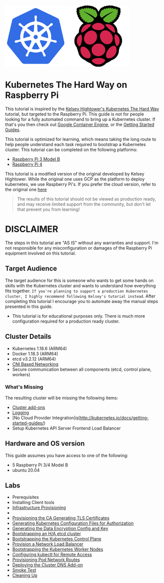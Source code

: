 ![Image of Yaktocat](kubernetes_logo.png) ![Image of Yaktocat](raspberry_pi_logo.png)

# Kubernetes The Hard Way on Raspberry Pi

This tutorial is inspired by the [Kelsey Hightower's Kubernetes The Hard Way](https://github.com/kelseyhightower/kubernetes-the-hard-way) tutorial, but targeted to the Raspberry Pi. This guide is not for people looking for a fully automated command to bring up a Kubernetes cluster. If that's you then check out [Google Container Engine](https://cloud.google.com/container-engine), or the [Getting Started Guides](http://kubernetes.io/docs/getting-started-guides/).

This tutorial is optimized for learning, which means taking the long route to help people understand each task required to bootstrap a Kubernetes cluster. This tutorial can be completed on the following platforms:

* [Raspberry Pi 3 Model B](https://www.raspberrypi.org/products/raspberry-pi-3-model-b/)
* [Raspberry Pi 4](https://www.raspberrypi.org/products/raspberry-pi-4-model-b/)

This tutorial is a modified version of the original developed by Kelsey Hightower. While the original one uses GCP as the platform to deploy kubernetes, we use Raspberry Pi's. If you prefer the cloud version, refer to the original one [here](https://github.com/kelseyhightower/kubernetes-the-hard-way)

> The results of this tutorial should not be viewed as production ready, and may receive limited support from the community, but don't let that prevent you from learning!

# DISCLAIMER
The steps in this tutorial are "AS IS" without any warranties and support.
I'm not responsible for any misconfiguration or damages of the Raspberry Pi equipment involved on this tutorial.



## Target Audience

The target audience for this is someone who wants to get some hands on skills with the Kubernetes cluster and wants to understand how everything fits together. `If you're planning to support a production Kubernetes cluster, I highly recommend following Kelsey's tutorial instead`. After completing this tutorial I encourage you to automate away the manual steps presented in this guide.

* This tutorial is for educational purposes only. There is much more configuration required for a production ready cluster.

## Cluster Details

* Kubernetes 1.18.6 (ARM64)
* Docker 1.18.3 (ARM64)
* etcd v3.2.12 (ARM64)
* [CNI Based Networking](https://github.com/containernetworking/cni)
* Secure communication between all components (etcd, control plane, workers)



### What's Missing

The resulting cluster will be missing the following items:

* [Cluster add-ons](https://github.com/kubernetes/kubernetes/tree/master/cluster/addons)
* [Logging](http://kubernetes.io/docs/user-guide/logging)
* [No Cloud Provider Integration]q(http://kubernetes.io/docs/getting-started-guides/)
* Setup Kubernetes API Server Frontend Load Balancer

## Hardware and OS version

This guide assumes you have access to one of the following:

* 5 Raspberry Pi 3/4 Model B
* ubuntu 20.04

## Labs
* Prerequisites
* Installing Client tools
* [Infrastructure Provisioning](docs/01-infrastructure.md)
* 
* [Provisioning the CA Generating TLS Certificates](docs/04-certificate-authority.md)
* [Generating Kubernetes Configuration Files for Authorization](docs/05-kubernetes-configuration-files.md)
* [Generating the Data Encryption Config and Key](docs/06-data-encryption-keys.md)
* [Bootstrapping an H/A etcd cluster](docs/07-bootstrapping-etcd.md)
* [Bootstrapping the Kubernetes Control Plane](docs/08-bootstrapping-kubernetes-controllers.md)
* [Provision a Network Load Balancer](docs/08b-kubernetes-loadbalancer.md)
* [Bootstrapping the Kubernetes Worker Nodes](docs/09-bootstrapping-kubernetes-workers.md)
* [Configuring kubectl for Remote Access](docs/10-configuring-kubectl.md)
* [Provisioning Pod Network Routes](docs/11-pod-network-routes.md)
* [Deploying the Cluster DNS Add-on](docs/12-dns-addon.md)
* [Smoke Test](docs/13-smoke-test.md)
* [Cleaning Up](docs/14-cleanup.md)
